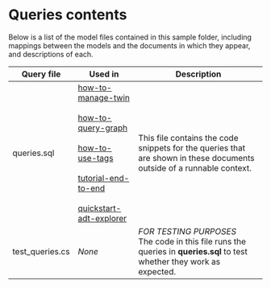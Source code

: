 # Queries contents

Below is a list of the model files contained in this sample folder, including mappings between the models and the documents in which they appear, and descriptions of each.

| Query file | Used in | Description
| --- | --- | --- |
| queries.sql | [how-to-manage-twin](https://docs.microsoft.com/azure/digital-twins/how-to-manage-twin)<br><br>[how-to-query-graph](https://docs.microsoft.com/azure/digital-twins/how-to-query-graph)<br><br>[how-to-use-tags](https://docs.microsoft.com/azure/digital-twins/how-to-use-tags)<br><br>[tutorial-end-to-end](https://docs.microsoft.com/azure/digital-twins/tutorial-end-to-end)<br><br>[quickstart-adt-explorer](https://docs.microsoft.com/azure/digital-twins/how-to-query-graph)| This file contains the code snippets for the queries that are shown in these documents outside of a runnable context. |
| test_queries.cs | *None* | *FOR TESTING PURPOSES*<br>The code in this file runs the queries in **queries.sql** to test whether they work as expected. |
